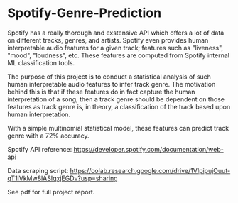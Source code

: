 # Spotify-Genre-Prediction

Spotify has a really thorough and exstensive API which offers a lot of data on different tracks, genres, and artists. Spotify even provides human interpretable audio features for a given track; features such as "liveness", "mood", "loudness", etc. These features are computed from Spotify internal ML classification tools. 

The purpose of this project is to conduct a statistical analysis of such human interpretable audio features to infer track genre. The motivation behind this is that if these features do in fact capture the human interpretation of a song, then a track genre should be dependent on those features as track genre is, in theory, a classification of the track based upon human interpretation. 

With a simple multinomial statistical model, these features can predict track genre with a 72% accuracy. 

Spotify API reference: https://developer.spotify.com/documentation/web-api

Data scraping script: https://colab.research.google.com/drive/1VIpipujOuut-qT1iVkMw8lASIqxjEGDv?usp=sharing

See pdf for full project report. 


